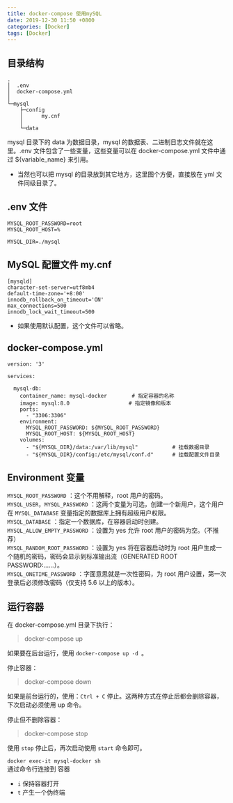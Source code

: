 ```yaml
---
title: docker-compose 使用mySQL
date: 2019-12-30 11:50 +0800
categories: [Docker]
tags: [Docker]
---
```


## 目录结构
```
.
│  .env
│  docker-compose.yml
│
└─mysql
    ├─config
    │      my.cnf
    │
    └─data
```
mysql 目录下的 data 为数据目录，mysql 的数据表、二进制日志文件就在这里。.env 文件包含了一些变量，这些变量可以在 docker-compose.yml 文件中通过 ${variable_name} 来引用。

- 当然也可以把 mysql 的目录放到其它地方，这里图个方便，直接放在 yml 文件同级目录了。

## .env 文件
```
MYSQL_ROOT_PASSWORD=root
MYSQL_ROOT_HOST=%

MYSQL_DIR=./mysql
```
## MySQL 配置文件 my.cnf

```[mysqld]
[mysqld]
character-set-server=utf8mb4
default-time-zone='+8:00'
innodb_rollback_on_timeout='ON'
max_connections=500
innodb_lock_wait_timeout=500
```

- 如果使用默认配置，这个文件可以省略。

## docker-compose.yml
```
version: '3'

services:

  mysql-db:
    container_name: mysql-docker        # 指定容器的名称
    image: mysql:8.0                   # 指定镜像和版本
    ports:
      - "3306:3306"
    environment:
      MYSQL_ROOT_PASSWORD: ${MYSQL_ROOT_PASSWORD}
      MYSQL_ROOT_HOST: ${MYSQL_ROOT_HOST}
    volumes:
      - "${MYSQL_DIR}/data:/var/lib/mysql"           # 挂载数据目录
      - "${MYSQL_DIR}/config:/etc/mysql/conf.d"      # 挂载配置文件目录
```
## Environment 变量
`MYSQL_ROOT_PASSWORD` ：这个不用解释，root 用户的密码。  
`MYSQL_USER`，`MYSQL_PASSWORD` ：这两个变量为可选，创建一个新用户，这个用户在 `MYSQL_DATABASE` 变量指定的数据库上拥有超级用户权限。  
`MYSQL_DATABASE` ：指定一个数据库，在容器启动时创建。  
`MYSQL_ALLOW_EMPTY_PASSWORD` ：设置为 yes 允许 root 用户的密码为空。（不推荐）  
`MYSQL_RANDOM_ROOT_PASSWORD` ：设置为 yes 将在容器启动时为 root   用户生成一个随机的密码，密码会显示到标准输出流（GENERATED ROOT PASSWORD:......）。  
`MYSQL_ONETIME_PASSWORD` ：字面意思就是一次性密码，为 root   用户设置，第一次登录后必须修改密码（仅支持 5.6 以上的版本）。  
## 运行容器  
在 docker-compose.yml 目录下执行：


> docker-compose up

如果要在后台运行，使用 `docker-compose up -d `。

停止容器：

> docker-compose down  

如果是前台运行的，使用：`Ctrl + C` 停止。这两种方式在停止后都会删除容器，下次启动必须使用 up 命令。

停止但不删除容器：

> docker-compose stop  

使用 `stop` 停止后，再次启动使用 `start` 命令即可。


`docker exec-it mysql-docker sh`  
通过命令行连接到 容器
- `i` 保持容器打开
- `t` 产生一个伪终端